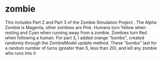 # zombie
This includes Part 2 and Part 3 of the Zombie Simulation Project
. The Alpha Zombie is Magenta, other zombies are Pink. 
Humans turn Yellow when resting and Cyan when running away from a zombie. 
Zombies turn Red when following a human. 
For part 3, I added orange "bombs", created randomly through the ZombieModel update method. 
These "bombs" last for a random number of turns (greater than 5, less than 20), and kill any zombie who runs into it
